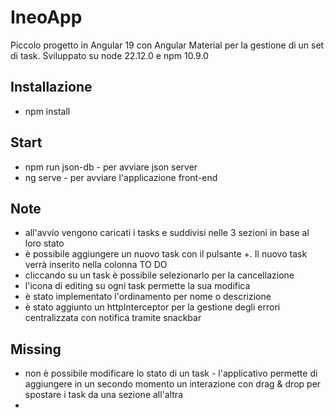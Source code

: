 # IneoApp

Piccolo progetto in Angular 19 con Angular Material per la gestione di un set di task.
Sviluppato su node 22.12.0 e npm 10.9.0


## Installazione
* npm install


## Start
*  npm run json-db - per avviare json server
*  ng serve - per avviare l'applicazione front-end 

## Note
* all'avvio vengono caricati i tasks e suddivisi nelle 3 sezioni in base al loro stato
* è possibile aggiungere un nuovo task con il pulsante +. Il nuovo task verrà inserito nella colonna TO DO
* cliccando su un task è possibile selezionarlo per la cancellazione
* l'icona di editing su ogni task permette la sua modifica
* è stato implementato l'ordinamento per nome o descrizione
* è stato aggiunto un httpInterceptor per la gestione degli errori centralizzata con notifica tramite snackbar

## Missing
* non è possibile modificare lo stato di un task - l'applicativo permette di aggiungere in un secondo momento un interazione con drag & drop per spostare i task da una sezione all'altra
* 
